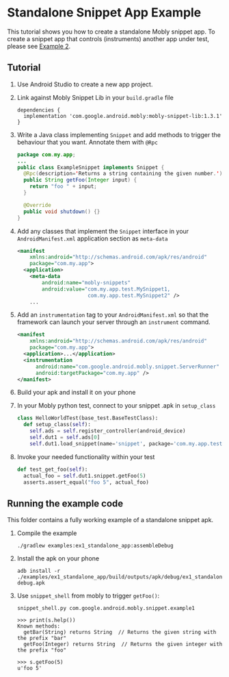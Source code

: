 # Standalone Snippet App Example

This tutorial shows you how to create a standalone Mobly snippet app. To create
a snippet app that controls (instruments) another app under test, please see
[Example 2](../ex2_espresso/README.md).

## Tutorial

1.  Use Android Studio to create a new app project.

1.  Link against Mobly Snippet Lib in your `build.gradle` file

    ```
    dependencies {
      implementation 'com.google.android.mobly:mobly-snippet-lib:1.3.1'
    }
    ```

1.  Write a Java class implementing `Snippet` and add methods to trigger the
    behaviour that you want. Annotate them with `@Rpc`

    ```java
    package com.my.app;
    ...
    public class ExampleSnippet implements Snippet {
      @Rpc(description='Returns a string containing the given number.')
      public String getFoo(Integer input) {
        return "foo " + input;
      }

      @Override
      public void shutdown() {}
    }
    ```

1.  Add any classes that implement the `Snippet` interface in your
    `AndroidManifest.xml` application section as `meta-data`

    ```xml
    <manifest
        xmlns:android="http://schemas.android.com/apk/res/android"
        package="com.my.app">
      <application>
        <meta-data
            android:name="mobly-snippets"
            android:value="com.my.app.test.MySnippet1,
                           com.my.app.test.MySnippet2" />
        ...
    ```


1.  Add an `instrumentation` tag to your `AndroidManifest.xml` so that the
    framework can launch your server through an `instrument` command.

    ```xml
    <manifest
        xmlns:android="http://schemas.android.com/apk/res/android"
        package="com.my.app">
      <application>...</application>
      <instrumentation
          android:name="com.google.android.mobly.snippet.ServerRunner"
          android:targetPackage="com.my.app" />
    </manifest>
    ```

1.  Build your apk and install it on your phone

1.  In your Mobly python test, connect to your snippet .apk in `setup_class`

    ```python
    class HelloWorldTest(base_test.BaseTestClass):
      def setup_class(self):
        self.ads = self.register_controller(android_device)
        self.dut1 = self.ads[0]
        self.dut1.load_snippet(name='snippet', package='com.my.app.test')
    ```

6.  Invoke your needed functionality within your test

    ```python
    def test_get_foo(self):
      actual_foo = self.dut1.snippet.getFoo(5)
      asserts.assert_equal("foo 5", actual_foo)
    ```

## Running the example code

This folder contains a fully working example of a standalone snippet apk.

1.  Compile the example

        ./gradlew examples:ex1_standalone_app:assembleDebug

1.  Install the apk on your phone

        adb install -r ./examples/ex1_standalone_app/build/outputs/apk/debug/ex1_standalone_app-debug.apk

1.  Use `snippet_shell` from mobly to trigger `getFoo()`:

        snippet_shell.py com.google.android.mobly.snippet.example1

        >>> print(s.help())
        Known methods:
          getBar(String) returns String  // Returns the given string with the prefix "bar"
          getFoo(Integer) returns String  // Returns the given integer with the prefix "foo"

        >>> s.getFoo(5)
        u'foo 5'
